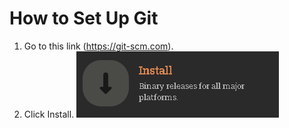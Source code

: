 # How to Set Up Git

1. Go to this link (https://git-scm.com).
2. Click Install.
    ![](pictures/click%20install.png)